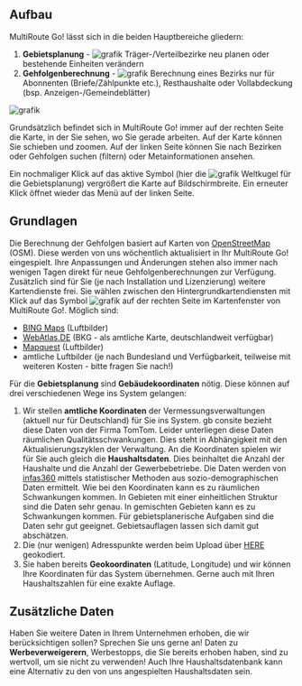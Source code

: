 
## Aufbau 

MultiRoute Go! lässt sich in die beiden Hauptbereiche gliedern:

1. **Gebietsplanung** - ![grafik](https://user-images.githubusercontent.com/99329016/158180536-fd753791-5741-42f3-9e86-631ce2725a14.png "Die Weltkugel steht für die Gebietsplanung") Träger-/Verteilbezirke neu planen oder bestehende Einheiten verändern
2.  **Gehfolgenberechnung** - ![grafik](https://user-images.githubusercontent.com/99329016/158180677-c1a382f0-8b76-4d5b-af73-22ee51532a10.png "Der kleine Taschenrechner ist das Symbol für die Gehfolgenberechnung") Berechnung eines Bezirks nur für Abonnenten (Briefe/Zählpunkte etc.), Resthaushalte oder Vollabdeckung (bsp. Anzeigen-/Gemeindeblätter)

![grafik](https://user-images.githubusercontent.com/99329016/158179701-085bf8a2-27f9-46cc-8b4b-60d599353bc9.png "Menüpunkte Gebietsplanung und Gehfolgenberechnung")

Grundsätzlich befindet sich in MultiRoute Go! immer auf der rechten Seite die Karte, in der Sie sehen, wo Sie gerade arbeiten. Auf der Karte können Sie schieben und zoomen. Auf der linken Seite können Sie nach Bezirken oder Gehfolgen suchen (filtern) oder Metainformationen ansehen. 

Ein nochmaliger Klick auf das aktive Symbol (hier die ![grafik](https://user-images.githubusercontent.com/99329016/158180536-fd753791-5741-42f3-9e86-631ce2725a14.png "Die Weltkugel steht für die Gebietsplanung") Weltkugel für die Gebietsplanung) vergrößert die Karte auf Bildschirmbreite. Ein erneuter Klick öffnet wieder das Menü auf der linken Seite.


## Grundlagen

Die Berechnung der Gehfolgen basiert auf Karten von [OpenStreetMap](https://www.openstreetmap.org) (OSM). Diese werden von uns wöchentlich aktualisiert in Ihr MultiRoute Go! eingespielt. Ihre Anpassungen und Änderungen stehen also immer nach wenigen Tagen direkt für neue Gehfolgenberechnungen zur Verfügung. <!-- Bei InHouse Kunden Zusatzmodul "Straßensperrung -->
Zusätzlich sind für Sie (je nach Installation und Lizenzierung) weitere Kartendienste frei. Sie wählen zwischen den Hintergrundkartendiensten mit Klick auf das Symbol ![grafik](https://user-images.githubusercontent.com/99329016/158177924-4a055bfe-731a-44b4-945c-7e37841e8357.png "Layerkontrolle")
 auf der rechten Seite im Kartenfenster von MultiRoute Go!. Möglich sind:

* [BING Maps](https://www.bing.com/maps) (Luftbilder)
* [WebAtlas.DE](https://gdz.bkg.bund.de/) (BKG - als amtliche Karte, deutschlandweit verfügbar)
* [Mapquest](https://www.mapquest.com/) (Luftbilder)
* amtliche Luftbilder (je nach Bundesland und Verfügbarkeit, teilweise mit weiteren Kosten - bitte fragen Sie nach!)

Für die **Gebietsplanung** sind **Gebäudekoordinaten** nötig. Diese können auf drei verschiedenen Wege ins System gelangen:

1. Wir stellen **amtliche Koordinaten** der Vermessungsverwaltungen (aktuell nur für Deutschland) für Sie ins System. gb consite bezieht diese Daten von der Firma TomTom<!-- Firma Logiball? -->. Leider unterliegen diese Daten räumlichen Qualitätsschwankungen. Dies steht in Abhängigkeit mit den Aktualisierungszyklen der Verwaltung. 
An die Koordinaten spielen wir für Sie auch gleich die **Haushaltsdaten**. Dies beinhaltet die Anzahl der Haushalte und die Anzahl der Gewerbebetriebe. Die Daten werden von [infas360](https://www.infas360.de/) mittels statistischer Methoden aus sozio-demographischen Daten ermittelt. Wie bei den Koordinaten kann es zu räumlichen Schwankungen kommen. In Gebieten mit einer einheitlichen Struktur sind die Daten sehr genau. In gemischten Gebieten kann es zu Schwankungen kommen. Für gebietsplanerische Aufgaben sind die Daten sehr gut geeignet. Gebietsauflagen lassen sich damit gut abschätzen. 
2. Die (nur wenigen) Adresspunkte werden beim Upload über [HERE](https://wego.here.com/) geokodiert.
3. Sie haben bereits **Geokoordinaten** (Latitude, Longitude) und wir können Ihre Koordinaten für das System übernehmen. Gerne auch mit Ihren Haushaltszahlen für eine exakte Auflage.

## Zusätzliche Daten

Haben Sie weitere Daten in Ihrem Unternehmen erhoben, die wir berücksichtigen sollen? Sprechen Sie uns gerne an! Daten zu **Werbeverweigerern**, Werbestopps, die Sie bereits erhoben haben, sind zu wertvoll, um sie nicht zu verwenden! Auch Ihre Haushaltsdatenbank kann eine Alternativ zu den von uns angespielten Haushaltsdaten sein. 
